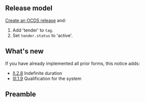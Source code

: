 ## Release model

[Create an OCDS release](../operations#create-a-release) and:

1. Add 'tender' to `tag`.
1. Set `tender.status` to 'active'.

## What's new

If you have already implemented all prior forms, this notice adds:

* [II.2.8](#II.2.8) Indefinite duration
* [III.1.9](#III.1.9) Qualification for the system

## Preamble
